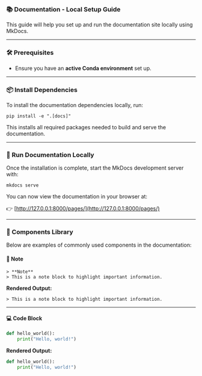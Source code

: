 
### 📚 Documentation - Local Setup Guide

This guide will help you set up and run the documentation site locally using MkDocs.

---

### 🛠️ Prerequisites

- Ensure you have an **active Conda environment** set up.

---

### 📦 Install Dependencies

To install the documentation dependencies locally, run:

```
pip install -e ".[docs]"
```

This installs all required packages needed to build and serve the documentation.

---

### 🚀 Run Documentation Locally

Once the installation is complete, start the MkDocs development server with:

```
mkdocs serve
```

You can now view the documentation in your browser at:

👉 [http://127.0.0.1:8000/pages/](http://127.0.0.1:8000/pages/)

---

### 🧩 Components Library

Below are examples of commonly used components in the documentation:

#### 🔔 Note

```
> **Note**
> This is a note block to highlight important information.
```

**Rendered Output:**

```
> This is a note block to highlight important information.
```

---

#### 💻 Code Block

```python
def hello_world():
    print("Hello, world!")
```

**Rendered Output:**

```python
def hello_world():
    print("Hello, world!")
```
